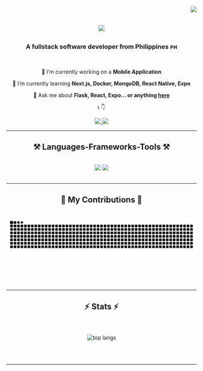 <img align="right" src="https://visitor-badge.laobi.icu/badge?page_id=fkvasir.fkvasir" />

<h1 align="center">
    <img src="https://readme-typing-svg.herokuapp.com/?font=Righteous&size=35&center=true&vCenter=true&width=500&height=70&duration=4000&lines=Hi+There!+👋;+I'm+Fulgent+Kvasir!;" />
</h1>

<h3 align="center">A fullstack software developer from Philippines ᴘʜ</h3>

<br/>

<div align="center">
 
 🔭 I’m currently working on a **Mobile Application**
 
 🌱 I’m currently learning **Next.js, Docker, MongoDB, React Native, Expo**

💬 Ask me about **Flask, React, Expo... or anything [here](https://github.com/fkvasir/fkvasir/issues)**

📞 
👇
 </div>
 
<div align="center"> 
  <a href="mailto:lavesoreskvasir@gmail.com">
    <img src="https://img.shields.io/badge/Gmail-333333?style=for-the-badge&logo=gmail&logoColor=red" />
  </a>
  <a href="https://www.linkedin.com/in/fulgent-kvasir-lavesores-662900231/" target="_blank">
    <img src="https://img.shields.io/badge/LinkedIn-0077B5?style=for-the-badge&logo=linkedin&logoColor=white" target="_blank" />
  </a>
 <!-- sqlite, safari, google-chrome are other good icon options -->
  </a>
</div>

 <hr/>
 
<h2 align="center">⚒️ Languages-Frameworks-Tools ⚒️</h2>
<br/>
<div align="center">
    <img src="https://skillicons.dev/icons?i=react,bitbucket,bash,figma,postgres,git,cpp,html,css,vscode,github,tailwind,bootstrap" />
    <img src="https://skillicons.dev/icons?i=nextjs,htmx,postman,python,javascript,typescript,mongodb,c,mysql,flask" /><br>
</div>

<br/>
<hr/>

<div align="center">
  <h2>🐍 My Contributions 🐍</h2>
  <br>
  <img alt="snake eating my contributions" src="https://raw.githubusercontent.com/fkvasir/fkvasir/output/github-contribution-grid-snake.svg" />
  
  <br/><br/><br/>
</div>

<hr/>

<h2 align="center">⚡ Stats ⚡</h2>
<br>
<div align=center>
  <br>
  <img width=325 align="center" src="https://github-readme-stats-salesp07.vercel.app/api/top-langs/?username=fkvasir&hide=HTML&langs_count=8&layout=compact&theme=react&border_radius=10&size_weight=0.5&count_weight=0.5&exclude_repo=github-readme-stats" alt="top langs" />
</div>

<br/><br/>

<hr/>
